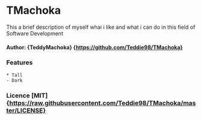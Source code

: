 # TMachoka
This a brief description of myself whai i like and what i can do in this field of Software Development

#### Author: {TeddyMachoka} {https://github.com/Teddie98/TMachoka}


### Features
    * Tall
    - Dark

### Licence [MIT] {https://raw.githubusercontent.com/Teddie98/TMachoka/master/LICENSE}